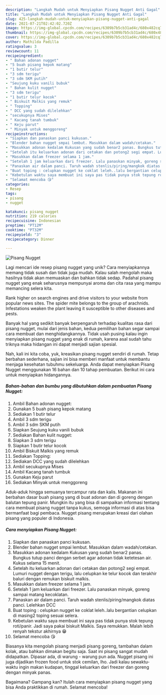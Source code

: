 ```yaml
---
description: "Langkah Mudah untuk Menyiapkan Pisang Nugget Anti Gagal"
title: "Langkah Mudah untuk Menyiapkan Pisang Nugget Anti Gagal"
slug: 425-langkah-mudah-untuk-menyiapkan-pisang-nugget-anti-gagal
date: 2021-07-21T02:42:02.720Z
image: https://img-global.cpcdn.com/recipes/6309b7b5cb31ad4c/680x482cq70/pisang-nugget-foto-resep-utama.jpg
thumbnail: https://img-global.cpcdn.com/recipes/6309b7b5cb31ad4c/680x482cq70/pisang-nugget-foto-resep-utama.jpg
cover: https://img-global.cpcdn.com/recipes/6309b7b5cb31ad4c/680x482cq70/pisang-nugget-foto-resep-utama.jpg
author: Mathilda Padilla
ratingvalue: 3
reviewcount: 11
recipeingredient:
- " Bahan adonan nugget"
- "5 buah pisang kepok matang"
- "1 butir telur"
- "3 sdm terigu"
- "3 sdm SKM putih"
- "Seujung kuku vanili bubuk"
- " Bahan kulit nugget"
- "3 sdm terigu"
- "1 butir telur kocok"
- " Biskuit Malkis yang remuk"
- " Topping"
- " DCC yang sudah dilelehkan"
- "secukupnya Mises"
- " Kacang tanah tumbuk"
- " Keju parut"
- " Minyak untuk menggoreng"
recipeinstructions:
- "Siapkan dan panaskan panci kukusan."
- "Blender bahan nugget smpai lembut. Masukkan dalam wadah/cetakan."
- "Masukkan adonan kedalam Kukusan yang sudah benar2 panas. Bungkus tutup panci dengan serbet agar adonan tidak ketetesan air. Kukus selama 15 menit."
- "Setelah itu keluarkan adonan dari cetakan dan potong2 segi empat. Lumuri nugget dengan terigu, lalu celupkan ke telur kocok dan terakhir baluri dengan remukan biskuit malkis."
- "Masukkan dalam freezer selama 1 jam."
- "Setelah 1 jam keluarkan dari freezer. Lalu panaskan minyak, goreng sampai matang kecoklatan."
- "Panaskan air dalam panci. Taruh wadah stenlis/piring/mangkok diatas panci. Lelehkan DCC"
- "Buat toping : celupkan nugget ke coklat leleh..lalu bergantian celupkan di masing2 toping sesuai selera."
- "Kebetulan waktu saya membuat ini saya pas tidak punya stok tepung roti/panir. Jadi saya pakai biskuit Malkis. Saya remukkan. Malah lebih renyah tekstur akhirnya 😁"
- "Selamat mencoba 😘"
categories:
- Resep
tags:
- pisang
- nugget

katakunci: pisang nugget 
nutrition: 219 calories
recipecuisine: Indonesian
preptime: "PT12M"
cooktime: "PT32M"
recipeyield: "3"
recipecategory: Dinner

---
```



![Pisang Nugget](https://img-global.cpcdn.com/recipes/6309b7b5cb31ad4c/680x482cq70/pisang-nugget-foto-resep-utama.jpg)

Lagi mencari ide resep pisang nugget yang unik? Cara menyiapkannya memang tidak susah dan tidak juga mudah. Kalau salah mengolah maka hasilnya tidak akan memuaskan dan bahkan tidak sedap. Padahal pisang nugget yang enak seharusnya mempunyai aroma dan cita rasa yang mampu memancing selera kita.

Rank higher on search engines and drive visitors to your website from popular news sites. The spider mite belongs to the group of arachnids. Infestations weaken the plant leaving it susceptible to other diseases and pests.

Banyak hal yang sedikit banyak berpengaruh terhadap kualitas rasa dari pisang nugget, mulai dari jenis bahan, kedua pemilihan bahan segar sampai cara membuat dan menghidangkannya. Tidak usah pusing kalau ingin menyiapkan pisang nugget yang enak di rumah, karena asal sudah tahu triknya maka hidangan ini dapat menjadi sajian spesial.


Nah, kali ini kita coba, yuk, kreasikan pisang nugget sendiri di rumah. Tetap berbahan sederhana, sajian ini bisa memberi manfaat untuk membantu menjaga kesehatan tubuhmu sekeluarga. Anda dapat menyiapkan Pisang Nugget menggunakan 16 bahan dan 10 tahap pembuatan. Berikut ini cara untuk menyiapkan hidangannya.

<!--inarticleads1-->

##### Bahan-bahan dan bumbu yang dibutuhkan dalam pembuatan Pisang Nugget:

1. Ambil  Bahan adonan nugget:
1. Gunakan 5 buah pisang kepok matang
1. Sediakan 1 butir telur
1. Ambil 3 sdm terigu
1. Ambil 3 sdm SKM putih
1. Siapkan Seujung kuku vanili bubuk
1. Sediakan  Bahan kulit nugget:
1. Siapkan 3 sdm terigu
1. Siapkan 1 butir telur kocok
1. Ambil  Biskuit Malkis yang remuk
1. Sediakan  Topping:
1. Sediakan  DCC yang sudah dilelehkan
1. Ambil secukupnya Mises
1. Ambil  Kacang tanah tumbuk
1. Gunakan  Keju parut
1. Sediakan  Minyak untuk menggoreng


Aduk-aduk hingga semuanya tercampur rata dan kalis. Makanan ini berbahan dasar buah pisang yang di buat adonan dan di goreng dengan balutan tepung panir. Mungkin itu yang bisa di sampaikan informasi tentang cara membuat pisang nugget tanpa kukus, semoga informasi di atas bisa bermanfaat bagi pembaca. Nugget pisang merupakan kreasi dari olahan pisang yang populer di Indonesia. 

<!--inarticleads2-->

##### Cara menyiapkan Pisang Nugget:

1. Siapkan dan panaskan panci kukusan.
1. Blender bahan nugget smpai lembut. Masukkan dalam wadah/cetakan.
1. Masukkan adonan kedalam Kukusan yang sudah benar2 panas. Bungkus tutup panci dengan serbet agar adonan tidak ketetesan air. Kukus selama 15 menit.
1. Setelah itu keluarkan adonan dari cetakan dan potong2 segi empat. Lumuri nugget dengan terigu, lalu celupkan ke telur kocok dan terakhir baluri dengan remukan biskuit malkis.
1. Masukkan dalam freezer selama 1 jam.
1. Setelah 1 jam keluarkan dari freezer. Lalu panaskan minyak, goreng sampai matang kecoklatan.
1. Panaskan air dalam panci. Taruh wadah stenlis/piring/mangkok diatas panci. Lelehkan DCC
1. Buat toping : celupkan nugget ke coklat leleh..lalu bergantian celupkan di masing2 toping sesuai selera.
1. Kebetulan waktu saya membuat ini saya pas tidak punya stok tepung roti/panir. Jadi saya pakai biskuit Malkis. Saya remukkan. Malah lebih renyah tekstur akhirnya 😁
1. Selamat mencoba 😘


Biasanya kita mengolah pisang menjadi pisang goreng, tambahan dalam kolak, atau bahkan dimakan begitu saja. Saat ini pisang sangat mudah didapatkan. Dipasar ada, di warung - warung pun ada. Nugget pisang ini juga dijadikan frozen food untuk stok cemilan, lho. Jadi kalau sewaktu-waktu ingin makan kudapan, tinggal keluarkan dari freezer dan goreng dengan minyak panas. 

Bagaimana? Gampang kan? Itulah cara menyiapkan pisang nugget yang bisa Anda praktikkan di rumah. Selamat mencoba!
